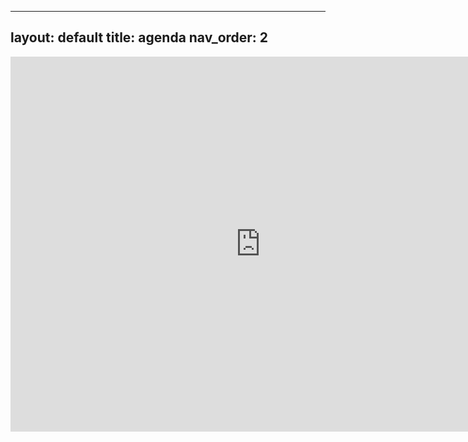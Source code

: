 
---
layout: default
title: agenda
nav_order: 2
---

<iframe src="https://calendar.google.com/calendar/embed?height=600&amp;wkst=1&amp;bgcolor=%23ffffff&amp;ctz=America%2FSao_Paulo&amp;src=cm9kcmlnby5wcmVzdGVzQHBvYS5pZnJzLmVkdS5icg&amp;src=cHQuYnJhemlsaWFuI2hvbGlkYXlAZ3JvdXAudi5jYWxlbmRhci5nb29nbGUuY29t&amp;color=%237CB342&amp;color=%23c53f00&amp;mode=WEEK&amp;showTitle=1&amp;title=Rodrigo%20Prestes%20Machado" style="border-width:0" width="800" height="600" frameborder="0" scrolling="no"></iframe>